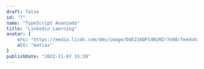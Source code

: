 ```yaml
---
draft: false
id: "7"
name: "TypeScript Avanzado"
title: "Linkedin Laerning"
avatar: {
    src: "https://media.licdn.com/dms/image/D4E22AQFI4N1MZr7o9A/feedshare-shrink_1280/0/1694554042247?e=1709164800&v=beta&t=3PmlXGYhgVHqL-tMow3Hw-4GLck-zeq62Iy0kBFHmoU",
    alt: "matias"
}
publishDate: "2022-11-07 15:39"
---
```


